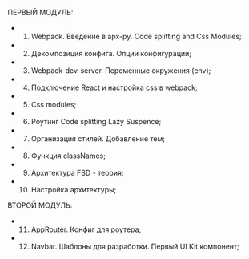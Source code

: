 ПЕРВЫЙ МОДУЛЬ:
- 1) Webpack. Введение в apx-py. Code splitting and Css Modules; 
- 2) Декомпозиция конфига. Опции конфигурации; 
- 3) Webpack-dev-server. Переменные окружения (env); 
- 4) Подключение React и настройка css в webpack; 
- 5) Сss modules; 
- 6) Роутинг Code splitting Lazy Suspence; 
- 7) Организация стилей. Добавление тем; 
- 8) Функция classNames; 
- 9) Архитектура FSD - теория;
- 10) Настройка архитектуры;

ВТОРОЙ МОДУЛЬ:
- 11) AppRouter. Конфиг для роутера;
- 12) Navbar. Шаблоны для разработки. Первый UI Kit компонент;